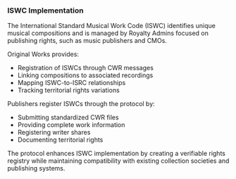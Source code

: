 ### ISWC Implementation

The International Standard Musical Work Code (ISWC) identifies unique musical compositions and is managed by Royalty Admins focused on publishing rights, such as music publishers and CMOs.

Original Works provides:
- Registration of ISWCs through CWR messages
- Linking compositions to associated recordings
- Mapping ISWC-to-ISRC relationships
- Tracking territorial rights variations

Publishers register ISWCs through the protocol by:
- Submitting standardized CWR files
- Providing complete work information
- Registering writer shares
- Documenting territorial rights

The protocol enhances ISWC implementation by creating a verifiable rights registry while maintaining compatibility with existing collection societies and publishing systems.
